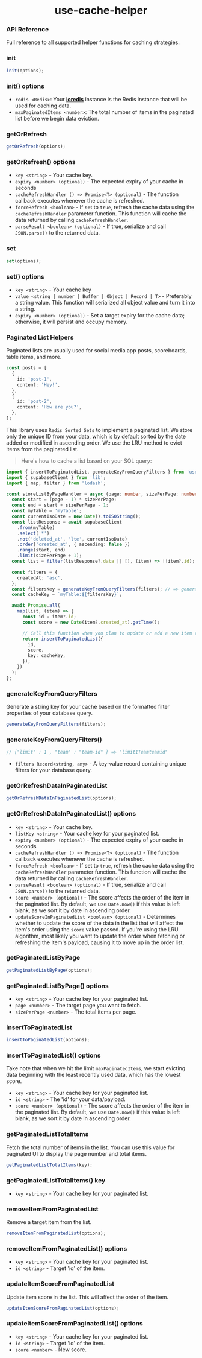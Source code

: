 <h1 align="center">use-cache-helper</h1>

### API Reference

<a id="API_Reference"></a>

Full reference to all supported helper functions for caching strategies.

### init

<a id="init"></a>

```ts
init(options);
```

### init() options

<a id="options"></a>

- `redis <Redis>`: Your [**ioredis**](https://www.npmjs.com/package/ioredis) instance is the Redis instance that will be used for caching data.
- `maxPaginatedItems <number>`: The total number of items in the paginated list before we begin data eviction.

### getOrRefresh

<a id="getOrRefresh"></a>

```ts
getOrRefresh(options);
```

### getOrRefresh() options

<a id="getOrRefresh_options"></a>

- `key <string>` - Your cache key.
- `expiry <number> (optional)` - The expected expiry of your cache in seconds
- `cacheRefreshHandler () => Promise<T> (optional)` - The function callback executes whenever the cache is refreshed.
- `forceRefresh <boolean>` - If set to `true`, refresh the cache data using the `cacheRefreshHandler` parameter function. This function will cache the data returned by calling `cacheRefreshHandler`.
- `parseResult <boolean> (optional)` - If true, serialize and call `JSON.parse()` to the returned data.

### set

<a id="set"></a>

```ts
set(options);
```

### set() options

<a id="set_options"></a>

- `key <string>` - Your cache key
- `value <string | number | Buffer | Object | Record | T>` - Preferably a string value. This function will serialized all object value and turn it into a string.
- `expiry <number> (optional)` - Set a target expiry for the cache data; otherwise, it will persist and occupy memory.

### Paginated List Helpers

<a id="Paginated_List_Helpers"></a>

Paginated lists are usually used for social media app posts, scoreboards, table items, and more.

```ts
const posts = [
  {
    id: 'post-1',
    content: 'Hey!',
  },
  {
    id: 'post-2',
    content: 'How are you?',
  },
];
```

This library uses `Redis Sorted Sets` to implement a paginated list. We store only the unique ID from your data, which is by default sorted by the date added or modified in ascending order. We use the LRU method to evict items from the paginated list.

> Here's how to cache a list based on your SQL query:

```ts
import { insertToPaginatedList, generateKeyFromQueryFilters } from 'use-cache-helper';
import { supabaseClient } from 'lib';
import { map, filter } from 'lodash';

const storeListByPageHandler = async (page: number, sizePerPage: number) => {
  const start = (page - 1) * sizePerPage;
  const end = start + sizePerPage - 1;
  const myTable = 'myTable';
  const currentIsoDate = new Date().toISOString();
  const listResponse = await supabaseClient
    .from(myTable)
    .select('*')
    .not('deleted_at', 'lte', currentIsoDate)
    .order('created_at', { ascending: false })
    .range(start, end)
    .limit(sizePerPage + 1);
  const list = filter(listResponse?.data || [], (item) => !!item?.id);

  const filters = {
    createdAt: 'asc',
  };
  const filtersKey = generateKeyFromQueryFilters(filters); // => generate custom key for your cache considering query filter
  const cacheKey = `myTable:${filtersKey}`;

  await Promise.all(
    map(list, (item) => {
      const id = item?.id;
      const score = new Date(item?.created_at).getTime();

      // Call this function when you plan to update or add a new item to the list
      return insertToPaginatedList({
        id,
        score,
        key: cacheKey,
      });
    })
  );
};
```

### generateKeyFromQueryFilters

<a id="generateKeyFromQueryFilters"></a>

Generate a string key for your cache based on the formatted filter properties of your database query.

```ts
generateKeyFromQueryFilters(filters);
```

### generateKeyFromQueryFilters()

```ts
// {"limit" : 1 , "team" : "team-id" } => "limit1Teamteamid"
```

- `filters Record<string, any>` - A key-value record containing unique filters for your database query.

### getOrRefreshDataInPaginatedList

<a id="getOrRefreshDataInPaginatedList"></a>

```ts
getOrRefreshDataInPaginatedList(options);
```

### getOrRefreshDataInPaginatedList() options

<a id="getOrRefreshDataInPaginatedList_options"></a>

- `key <string>` - Your cache key.
- `listKey <string>` - Your cache key for your paginated list.
- `expiry <number> (optional)` - The expected expiry of your cache in seconds
- `cacheRefreshHandler () => Promise<T> (optional)` - The function callback executes whenever the cache is refreshed.
- `forceRefresh <boolean>` - If set to `true`, refresh the cache data using the `cacheRefreshHandler` parameter function. This function will cache the data returned by calling `cacheRefreshHandler`.
- `parseResult <boolean> (optional)` - If true, serialize and call `JSON.parse()` to the returned data.
- `score <number> (optional)` - The score affects the order of the item in the paginated list. By default, we use `Date.now()` if this value is left blank, as we sort it by date in ascending order.
- `updateScoreInPaginatedList <boolean> (optional)` - Determines whether to update the score of the data in the list that will affect the item's order using the `score` value passed. If you're using the LRU algorithm, most likely you want to update the order when fetching or refreshing the item's payload, causing it to move up in the order list.

### getPaginatedListByPage

<a id="getPaginatedListByPage"></a>

```ts
getPaginatedListByPage(options);
```

### getPaginatedListByPage() options

<a id="getPaginatedListByPage_options"></a>

- `key <string>` - Your cache key for your paginated list.
- `page <number>` - The target page you want to fetch.
- `sizePerPage <number>` - The total items per page.

### insertToPaginatedList

<a id="insertToPaginatedList"></a>

```ts
insertToPaginatedList(options);
```

### insertToPaginatedList() options

<a id="insertToPaginatedList_options"></a>

Take note that when we hit the limit `maxPaginatedItems`, we start evicting data beginning with the least recently used data, which has the lowest score.

- `key <string>` - Your cache key for your paginated list.
- `id <string>` - The 'id' for your data/payload.
- `score <number> (optional)` - The score affects the order of the item in the paginated list. By default, we use `Date.now()` if this value is left blank, as we sort it by date in ascending order.

### getPaginatedListTotalItems

<a id="getPaginatedListTotalItems"></a>

Fetch the total number of items in the list. You can use this value for paginated UI to display the page number and total items.

```ts
getPaginatedListTotalItems(key);
```

### getPaginatedListTotalItems() key

<a id="getPaginatedListTotalItems_key"></a>

- `key <string>` - Your cache key for your paginated list.

### removeItemFromPaginatedList

<a id="removeItemFromPaginatedList"></a>

Remove a target item from the list.

```ts
removeItemFromPaginatedList(options);
```

### removeItemFromPaginatedList() options

<a id="removeItemFromPaginatedList_options"></a>

- `key <string>` - Your cache key for your paginated list.
- `id <string>` - Target 'id' of the item.

### updateItemScoreFromPaginatedList

<a id="updateItemScoreFromPaginatedList"></a>

Update item score in the list. This will affect the order of the item.

```ts
updateItemScoreFromPaginatedList(options);
```

### updateItemScoreFromPaginatedList() options

<a id="updateItemScoreFromPaginatedList_options"></a>

- `key <string>` - Your cache key for your paginated list.
- `id <string>` - Target 'id' of the item.
- `score <number>` - New score.